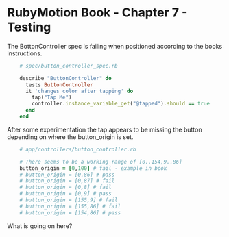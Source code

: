 # RubyMotion Book - Chapter 7 - Testing

The BottonController spec is failing when positioned according to the books instructions.

```` ruby
    # spec/button_controller_spec.rb

    describe "ButtonController" do
      tests ButtonController
      it 'changes color after tapping' do
        tap("Tap Me")
        controller.instance_variable_get("@tapped").should == true
      end
    end

````

After some experimentation the tap appears to be missing the button depending on where the button_origin is set.

```` ruby
    # app/controllers/button_controller.rb

    # There seems to be a working range of [0..154,9..86]
    button_origin = [0,100] # fail - example in book
    # button_origin = [0,86] # pass
    # button_origin = [0,87] # fail
    # button_origin = [0,8] # fail
    # button_origin = [0,9] # pass
    # button_origin = [155,9] # fail
    # button_origin = [155,86] # fail
    # button_origin = [154,86] # pass
````

What is going on here?

